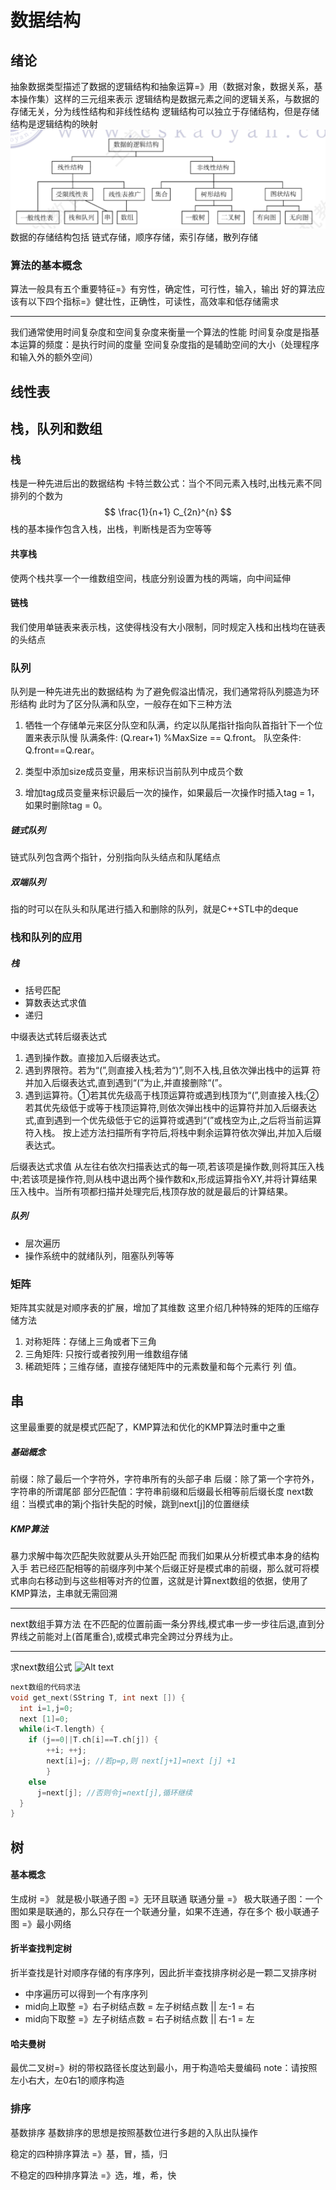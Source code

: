 # 数据结构
## 绪论
抽象数据类型描述了数据的逻辑结构和抽象运算=》用（数据对象，数据关系，基本操作集）这样的三元组来表示
逻辑结构是数据元素之间的逻辑关系，与数据的存储无关，分为线性结构和非线性结构
逻辑结构可以独立于存储结构，但是存储结构是逻辑结构的映射
![alt text](逻辑结构.png)
数据的存储结构包括 链式存储，顺序存储，索引存储，散列存储

### 算法的基本概念
算法一般具有五个重要特征=》有穷性，确定性，可行性，输入，输出
好的算法应该有以下四个指标=》健壮性，正确性，可读性，高效率和低存储需求

---
我们通常使用时间复杂度和空间复杂度来衡量一个算法的性能
时间复杂度是指基本运算的频度：是执行时间的度量
空间复杂度指的是辅助空间的大小（处理程序和输入外的额外空间）

## 线性表

## 栈，队列和数组
### 栈
栈是一种先进后出的数据结构
卡特兰数公式：当个不同元素入栈时,出栈元素不同排列的个数为
$$
\frac{1}{n+1} C_{2n}^{n}
$$
栈的基本操作包含入栈，出栈，判断栈是否为空等等

#### 共享栈
使两个栈共享一个一维数组空间，栈底分别设置为栈的两端，向中间延伸

#### 链栈
我们使用单链表来表示栈，这使得栈没有大小限制，同时规定入栈和出栈均在链表的头结点

### 队列
队列是一种先进先出的数据结构
为了避免假溢出情况，我们通常将队列臆造为环形结构
此时为了区分队满和队空，一般存在如下三种方法
1. 牺牲一个存储单元来区分队空和队满，约定以队尾指针指向队首指针下一个位置来表示队慢
队满条件: (Q.rear+1) %MaxSize  == Q.front。
队空条件: Q.front==Q.rear。

2. 类型中添加size成员变量，用来标识当前队列中成员个数

3. 增加tag成员变量来标识最后一次的操作，如果最后一次操作时插入tag = 1，如果时删除tag = 0。

##### 链式队列
链式队列包含两个指针，分别指向队头结点和队尾结点

##### 双端队列
指的时可以在队头和队尾进行插入和删除的队列，就是C++STL中的deque

### 栈和队列的应用
##### 栈
- 括号匹配
- 算数表达式求值
- 递归

中缀表达式转后缀表达式
1) 遇到操作数。直接加入后缀表达式。
2) 遇到界限符。若为“(”,则直接入栈;若为“)”,则不入栈,且依次弹出栈中的运算
符并加入后缀表达式,直到遇到“(”为止,并直接删除“(”。
3) 遇到运算符。①若其优先级高于栈顶运算符或遇到栈顶为“(”,则直接入栈;②若其优先级低于或等于栈顶运算符,则依次弹出栈中的运算符并加入后缀表达式,直到遇到一个优先级低于它的运算符或遇到“(”或栈空为止,之后将当前运算符入栈。
按上述方法扫描所有字符后,将栈中剩余运算符依次弹出,并加入后缀表达式。

后缀表达式求值
从左往右依次扫描表达式的每一项,若该项是操作数,则将其压入栈中;若该项是操作符<op>,则从栈中退出两个操作数和x,形成运算指令X<op>Y,并将计算结果压入栈中。当所有项都扫描并处理完后,栈顶存放的就是最后的计算结果。

##### 队列
- 层次遍历
- 操作系统中的就绪队列，阻塞队列等等

### 矩阵
矩阵其实就是对顺序表的扩展，增加了其维数
这里介绍几种特殊的矩阵的压缩存储方法
1. 对称矩阵：存储上三角或者下三角
2. 三角矩阵: 只按行或者按列用一维数组存储
3. 稀疏矩阵；三维存储，直接存储矩阵中的元素数量和每个元素行 列 值。

## 串
这里最重要的就是模式匹配了，KMP算法和优化的KMP算法时重中之重
##### 基础概念
前缀：除了最后一个字符外，字符串所有的头部子串
后缀：除了第一个字符外，字符串的所谓尾部
部分匹配值：字符串前缀和后缀最长相等前后缀长度
next数组：当模式串的第j个指针失配的时候，跳到next[j]的位置继续

##### KMP算法
暴力求解中每次匹配失败就要从头开始匹配
而我们如果从分析模式串本身的结构入手
若已经匹配相等的前缀序列中某个后缀正好是模式串的前缀，那么就可将模式串向右移动到与这些相等对齐的位置，这就是计算next数组的依据，使用了KMP算法，主串就无需回溯

---
next数组手算方法
在不匹配的位置前画一条分界线,模式串一步一步往后退,直到分界线之前能对上(首尾重合),或模式串完全跨过分界线为止。

---
求next数组公式
![Alt text](求next.png)

```C++
next数组的代码求法
void get_next(SString T, int next []) {
  int i=1,j=0;
  next [1]=0;
  while(i<T.length) {
    if (j==0||T.ch[i]==T.ch[j]) {
        ++i; ++j;
        next[i]=j; //若p=p,则 next[j+1]=next [j] +1
        }
    else
      j=next[j]; //否则令j=next[j],循环继续
  }
}
```



## 树
#### 基本概念
生成树 =》 就是极小联通子图 =》无环且联通
联通分量 =》 极大联通子图：一个图如果是联通的，那么只存在一个联通分量，如果不连通，存在多个
极小联通子图 =》最小网络

#### 折半查找判定树
折半查找是针对顺序存储的有序序列，因此折半查找排序树必是一颗二叉排序树
- 中序遍历可以得到一个有序序列
- mid向上取整 =》右子树结点数 = 左子树结点数 || 左-1 = 右
- mid向下取整 =》左子树结点数 = 右子树结点数 || 右-1 = 左


#### 哈夫曼树
最优二叉树=》树的带权路径长度达到最小，用于构造哈夫曼编码
note：请按照左小右大，左0右1的顺序构造

### 排序
基数排序
基数排序的思想是按照基数位进行多趟的入队出队操作

稳定的四种排序算法 =》基，冒，插，归

不稳定的四种排序算法 =》选，堆，希，快
